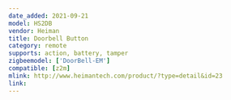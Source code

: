 ```yaml
---
date_added: 2021-09-21
model: HS2DB
vendor: Heiman
title: Doorbell Button
category: remote
supports: action, battery, tamper
zigbeemodel: ['DoorBell-EM']
compatible: [z2m]
mlink: http://www.heimantech.com/product/?type=detail&id=23
link: 
---
```


